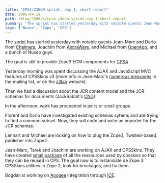 ```yaml
---
title: "CPS4/Z3ECM sprint, day 1, short report"
date: 2006-04-19
path: /blog/2006/4/cps4-z3ecm-sprint-day-1-short-report
summary: "The sprint has started yesterday with notable guests Jean-Marc and Dario from Chalmers, Joachim from AixtraWare, and Michael from OpenApp, and a bunch of Nuxeo guys."
tags: ['Nuxeo', 'Zope', 'CPS']
---
```


<p>
The <a href="http://www.z3lab.org/sections/news/zope-3-z3ecm-april">sprint</a> has started yesterday with notable guests Jean-Marc and Dario from <a href="http://www.chalmers.se/">Chalmers</a>, Joachim from <a href="http://www.aixtraware.de/">AixtraWare</a>, and Michael from <a href="http://www.openapp.biz/">OpenApp</a>, and a bunch of Nuxeo guys.
</p><p>
The goal is still to provide Zope3 ECM components for <a href="http://blogs.nuxeo.com/sections/blogs/fermigier/2006_04_13_cps4-project-officially-started">CPS4</a>
</p><p>
Yesterday morning was spent discussing the AJAX and JavaScript MVC features of CPSSkins v3 (more info in Jean-Marc's <a href="http://blog.gmane.org/gmane.comp.web.zope.zope3.ecm.general">numerous messages</a> in the mailing list, or on the <a href="http://www.z3lab.org/">z3lab</a> website).
</p><p>
Then we had a discussion about the JCR content model and the JCR schemas for documents (JackRabbit's <a href="http://jackrabbit.apache.org/doc/nodetype/cnd.html">CND</a>).
</p><p>
In the afternoon, work has proceeded in pairs or small groups.
</p><p>
Florent and Dario have investigated existing schemas sytems and are trying to find a common subset. Now, they will code and write an importer for the JCR schemas.
</p><p>
Lennart and Michael are looking on how to plug the Zope3, Twisted-based, publisher into Zope2.
</p><p>
Jean-Marc, Tarek and Joachim are working on AJAX and CPSSkins. They have created <a href="http://svn.nuxeo.org/trac/pub/browser/nuxeo.javascript/trunk/src/nuxeo/javascript/">small package</a> of all the ressources used by cpsskins so that they can be reused in CPS. The goal now is to instanciate de Zope 3 CPSSkins utilities in Zope 2, look for breakages, and fix them.
</p><p>
Bogdan is working on <a href="http://www.eclipse.org/proposals/apogee/">Apogee</a> integration through <a href="http://www.zeroc.com/">ICE</a>.
</p> 

